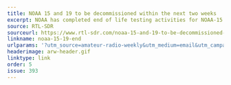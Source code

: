 ```yaml
---
title: NOAA 15 and 19 to be decommissioned within the next two weeks
excerpt: NOAA has completed end of life testing activities for NOAA-15 and NOAA-19 and will commence the decommission process shortly.
source: RTL-SDR
sourceurl: https://www.rtl-sdr.com/noaa-15-and-19-to-be-decommissioned-within-the-next-two-weeks/
linkname: noaa-15-19-end
urlparams: '?utm_source=amateur-radio-weekly&utm_medium=email&utm_campaign=newsletter'
headerimage: arw-header.gif
linktype: link
order: 5
issue: 393
---
```

